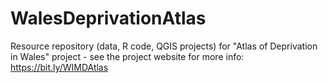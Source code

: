 # WalesDeprivationAtlas


Resource repository (data, R code, QGIS projects) for "Atlas of Deprivation in Wales" project - see the project website for more info: https://bit.ly/WIMDAtlas




